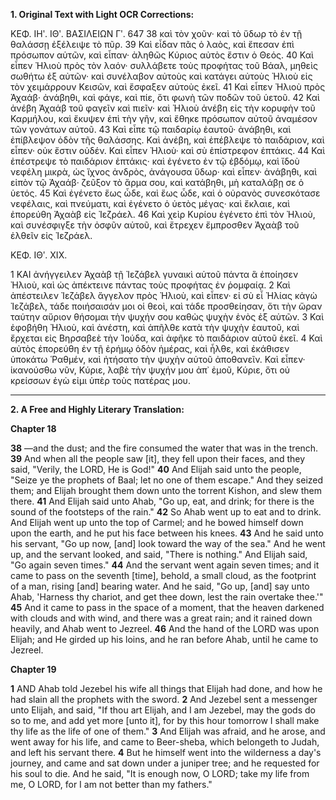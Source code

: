 **1. Original Text with Light OCR Corrections:**

ΚΕΦ. ΙΗʹ. ΙΘʹ. ΒΑΣΙΛΕΙΩΝ Γʹ. 647
38 καὶ τὸν χοῦν· καὶ τὸ ὕδωρ τὸ ἐν τῇ θαλάσσῃ ἐξέλειψε τὸ πῦρ.
39 Καὶ εἶδαν πᾶς ὁ λαὸς, καὶ ἔπεσαν ἐπὶ πρόσωπον αὑτῶν, καὶ εἶπαν· ἀληθῶς Κύριος αὐτὸς ἔστιν ὁ Θεός.
40 Καὶ εἶπεν Ἠλιοὺ πρὸς τὸν λαόν· συλλάβετε τοὺς προφήτας τοῦ Βάαλ, μηθεὶς σωθήτω ἐξ αὐτῶν· καὶ συνέλαβον αὐτοὺς καὶ κατάγει αὐτοὺς Ἠλιοὺ εἰς τὸν χειμάρρουν Κεισῶν, καὶ ἔσφαξεν αὐτοὺς ἐκεῖ.
41 Καὶ εἶπεν Ἠλιοὺ πρὸς Ἀχαάβ· ἀνάβηθι, καὶ φάγε, καὶ πίε, ὅτι φωνὴ τῶν ποδῶν τοῦ ὑετοῦ.
42 Καὶ ἀνέβη Ἀχαάβ τοῦ φαγεῖν καὶ πιεῖν· καὶ Ἠλιοὺ ἀνέβη εἰς τὴν κορυφὴν τοῦ Καρμήλου, καὶ ἔκυψεν ἐπὶ τὴν γῆν, καὶ ἔθηκε πρόσωπον αὐτοῦ ἀναμέσον τῶν γονάτων αὐτοῦ.
43 Καὶ εἶπε τῷ παιδαρίῳ ἑαυτοῦ· ἀνάβηθι, καὶ ἐπίβλεψον ὁδὸν τῆς θαλάσσης. Καὶ ἀνέβη, καὶ ἐπέβλεψε τὸ παιδάριον, καὶ εἶπεν· οὐκ ἔστιν οὐδέν. Καὶ εἶπεν Ἠλιοὺ· καὶ σὺ ἐπίστρεφον ἑπτάκις.
44 Καὶ ἐπέστρεψε τὸ παιδάριον ἑπτάκις· καὶ ἐγένετο ἐν τῷ ἑβδόμῳ, καὶ ἴδοὺ νεφέλη μικρὰ, ὡς ἴχνος ἀνδρὸς, ἀνάγουσα ὕδωρ· καὶ εἶπεν· ἀνάβηθι, καὶ εἰπὸν τῷ Ἀχαάβ· ζεῦξον τὸ ἅρμα σου, καὶ κατάβηθι, μὴ καταλάβῃ σε ὁ ὑετός.
45 Καὶ ἐγένετο ἕως ὧδε, καὶ ἕως ὧδε, καὶ ὁ οὐρανὸς συνεσκότασε νεφέλαις, καὶ πνεύματι, καὶ ἐγένετο ὁ ὑετὸς μέγας· καὶ ἔκλαιε, καὶ ἐπορεύθη Ἀχαὰβ εἰς Ἰεζράελ.
46 Καὶ χεὶρ Κυρίου ἐγένετο ἐπὶ τὸν Ἠλιοὺ, καὶ συνέσφιγξε τὴν ὀσφῦν αὑτοῦ, καὶ ἔτρεχεν ἔμπροσθεν Ἀχαὰβ τοῦ ἐλθεῖν εἰς Ἰεζράελ.

ΚΕΦ. ΙΘʹ. ΧΙΧ.

1 ΚΑΙ ἀνήγγειλεν Ἀχαὰβ τῇ Ἰεζάβελ γυναικὶ αὑτοῦ πάντα ἃ ἐποίησεν Ἠλιοὺ, καὶ ὡς ἀπέκτεινε πάντας τοὺς προφήτας ἐν ῥομφαίᾳ.
2 Καὶ ἀπέστειλεν Ἰεζάβελ ἄγγελον πρὸς Ἠλιοὺ, καὶ εἶπεν· εἰ σὺ εἶ Ἠλίας κἀγὼ Ἰεζάβελ, τάδε ποιήσαισάν μοι οἱ θεοὶ, καὶ τάδε προσθείησαν, ὅτι τὴν ὥραν ταύτην αὔριον θήσομαι τὴν ψυχήν σου καθὼς ψυχὴν ἑνὸς ἐξ αὑτῶν.
3 Καὶ ἐφοβήθη Ἠλιοὺ, καὶ ἀνέστη, καὶ ἀπῆλθε κατὰ τὴν ψυχὴν ἑαυτοῦ, καὶ ἔρχεται εἰς Βηρσαβεὲ τὴν Ἰούδα, καὶ ἀφῆκε τὸ παιδάριον αὑτοῦ ἐκεῖ.
4 Καὶ αὐτὸς ἐπορεύθη ἐν τῇ ἐρήμῳ ὁδὸν ἡμέρας, καὶ ἦλθε, καὶ ἐκάθισεν ὑποκάτω Ῥαθμέν, καὶ ἠτήσατο τὴν ψυχὴν αὑτοῦ ἀποθανεῖν. Καὶ εἶπεν· ἱκανούσθω νῦν, Κύριε, λαβὲ τὴν ψυχήν μου ἀπ᾿ ἐμοῦ, Κύριε, ὅτι οὐ κρείσσων ἐγὼ εἰμι ὑπὲρ τοὺς πατέρας μου.

---

**2. A Free and Highly Literary Translation:**

**Chapter 18**

**38** —and the dust; and the fire consumed the water that was in the trench.
**39** And when all the people saw [it], they fell upon their faces, and they said, "Verily, the LORD, He is God!"
**40** And Elijah said unto the people, "Seize ye the prophets of Baal; let no one of them escape." And they seized them; and Elijah brought them down unto the torrent Kishon, and slew them there.
**41** And Elijah said unto Ahab, "Go up, eat, and drink; for there is the sound of the footsteps of the rain."
**42** So Ahab went up to eat and to drink. And Elijah went up unto the top of Carmel; and he bowed himself down upon the earth, and he put his face between his knees.
**43** And he said unto his servant, "Go up now, [and] look toward the way of the sea." And he went up, and the servant looked, and said, "There is nothing." And Elijah said, "Go again seven times."
**44** And the servant went again seven times; and it came to pass on the seventh [time], behold, a small cloud, as the footprint of a man, rising [and] bearing water. And he said, "Go up, [and] say unto Ahab, 'Harness thy chariot, and get thee down, lest the rain overtake thee.'"
**45** And it came to pass in the space of a moment, that the heaven darkened with clouds and with wind, and there was a great rain; and it rained down heavily, and Ahab went to Jezreel.
**46** And the hand of the LORD was upon Elijah; and He girded up his loins, and he ran before Ahab, until he came to Jezreel.

**Chapter 19**

**1** AND Ahab told Jezebel his wife all things that Elijah had done, and how he had slain all the prophets with the sword.
**2** And Jezebel sent a messenger unto Elijah, and said, "If thou art Elijah, and I am Jezebel, may the gods do so to me, and add yet more [unto it], for by this hour tomorrow I shall make thy life as the life of one of them."
**3** And Elijah was afraid, and he arose, and went away for his life, and came to Beer-sheba, which belongeth to Judah, and left his servant there.
**4** But he himself went into the wilderness a day's journey, and came and sat down under a juniper tree; and he requested for his soul to die. And he said, "It is enough now, O LORD; take my life from me, O LORD, for I am not better than my fathers."